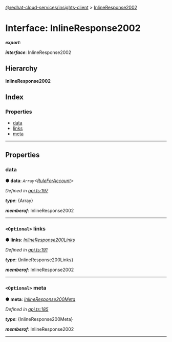 [@redhat-cloud-services/insights-client](../README.md) > [InlineResponse2002](../interfaces/inlineresponse2002.md)

# Interface: InlineResponse2002

*__export__*: 

*__interface__*: InlineResponse2002

## Hierarchy

**InlineResponse2002**

## Index

### Properties

* [data](inlineresponse2002.md#data)
* [links](inlineresponse2002.md#links)
* [meta](inlineresponse2002.md#meta)

---

## Properties

<a id="data"></a>

###  data

**● data**: *`Array`<[RuleForAccount](ruleforaccount.md)>*

*Defined in [api.ts:197](https://github.com/RedHatInsights/javascript-clients/blob/master/packages/insights/api.ts#L197)*

*__type__*: {Array}

*__memberof__*: InlineResponse2002

___
<a id="links"></a>

### `<Optional>` links

**● links**: *[InlineResponse200Links](inlineresponse200links.md)*

*Defined in [api.ts:191](https://github.com/RedHatInsights/javascript-clients/blob/master/packages/insights/api.ts#L191)*

*__type__*: {InlineResponse200Links}

*__memberof__*: InlineResponse2002

___
<a id="meta"></a>

### `<Optional>` meta

**● meta**: *[InlineResponse200Meta](inlineresponse200meta.md)*

*Defined in [api.ts:185](https://github.com/RedHatInsights/javascript-clients/blob/master/packages/insights/api.ts#L185)*

*__type__*: {InlineResponse200Meta}

*__memberof__*: InlineResponse2002

___

